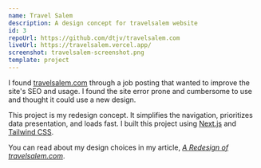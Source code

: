 ```yaml
---
name: Travel Salem
description: A design concept for travelsalem website
id: 3
repoUrl: https://github.com/dtjv/travelsalem.com
liveUrl: https://travelsalem.vercel.app/
screenshot: travelsalem-screenshot.png
template: project
---
```


I found [travelsalem.com](https://travelsalem.com) through a job posting that
wanted to improve the site's SEO and usage. I found the site error prone and
cumbersome to use and thought it could use a new design.

This project is my redesign concept. It simplifies the navigation, prioritizes
data presentation, and loads fast. I built this project using
[Next.js](https://nextjs.org) and [Tailwind CSS](https://tailwindcss.com).

You can read about my design choices in my article,
_[A Redesign of travelsalem.com](https://dtjv.io/a-redesign-of-travelsalem/)_.

<!-- more -->
